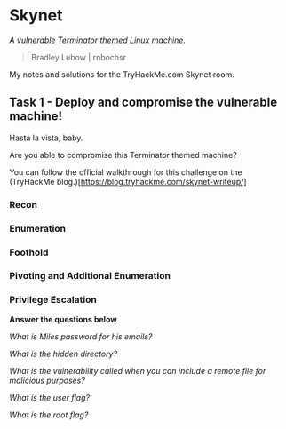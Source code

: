 # Skynet
*A vulnerable Terminator themed Linux machine.*

>
> Bradley Lubow | rnbochsr
>

My notes and solutions for the TryHackMe.com Skynet room.

## Task 1 - Deploy and compromise the vulnerable machine!

Hasta la vista, baby.

Are you able to compromise this Terminator themed machine?

You can follow the official walkthrough for this challenge on the (TryHackMe blog.)[https://blog.tryhackme.com/skynet-writeup/]

### Recon

### Enumeration

### Foothold

### Pivoting and Additional Enumeration

### Privilege Escalation


**Answer the questions below**

*What is Miles password for his emails?*

*What is the hidden directory?*

*What is the vulnerability called when you can include a remote file for malicious purposes?*

*What is the user flag?*

*What is the root flag?*
